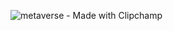 ![metaverse - Made with Clipchamp](https://github.com/autumn-absconds/Metaverse-Madness/assets/65112908/229c3b93-2c5f-47bd-9b73-45482024db8c)
